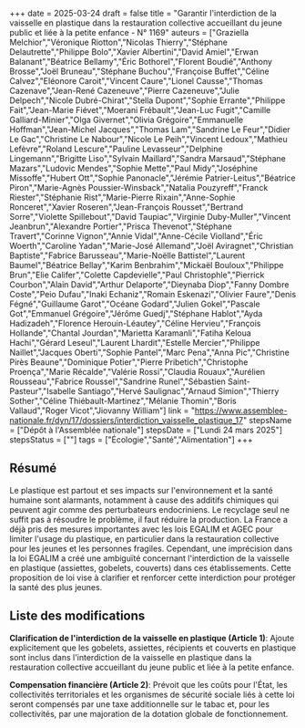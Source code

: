 +++
date = 2025-03-24
draft = false
title = "Garantir l'interdiction de la vaisselle en plastique dans la restauration collective accueillant du jeune public et liée à la petite enfance - N° 1169"
auteurs = ["Graziella Melchior","Véronique Riotton","Nicolas Thierry","Stéphane Delautrette","Philippe Bolo","Xavier Albertini","David Amiel","Erwan Balanant","Béatrice Bellamy","Éric Bothorel","Florent Boudié","Anthony Brosse","Joël Bruneau","Stéphane Buchou","Françoise Buffet","Céline Calvez","Eléonore Caroit","Vincent Caure","Lionel Causse","Thomas Cazenave","Jean-René Cazeneuve","Pierre Cazeneuve","Julie Delpech","Nicole Dubré-Chirat","Stella Dupont","Sophie Errante","Philippe Fait","Jean-Marie Fiévet","Moerani Frébault","Jean-Luc Fugit","Camille Galliard-Minier","Olga Givernet","Olivia Grégoire","Emmanuelle Hoffman","Jean-Michel Jacques","Thomas Lam","Sandrine Le Feur","Didier Le Gac","Christine Le Nabour","Nicole Le Peih","Vincent Ledoux","Mathieu Lefèvre","Roland Lescure","Pauline Levasseur","Delphine Lingemann","Brigitte Liso","Sylvain Maillard","Sandra Marsaud","Stéphane Mazars","Ludovic Mendes","Sophie Mette","Paul Midy","Joséphine Missoffe","Hubert Ott","Sophie Panonacle","Jérémie Patrier-Leitus","Béatrice Piron","Marie-Agnès Poussier-Winsback","Natalia Pouzyreff","Franck Riester","Stéphanie Rist","Marie-Pierre Rixain","Anne-Sophie Ronceret","Xavier Roseren","Jean-François Rousset","Bertrand Sorre","Violette Spillebout","David Taupiac","Virginie Duby-Muller","Vincent Jeanbrun","Alexandre Portier","Prisca Thevenot","Stéphane Travert","Corinne Vignon","Annie Vidal","Anne-Cécile Violland","Éric Woerth","Caroline Yadan","Marie-José Allemand","Joël Aviragnet","Christian Baptiste","Fabrice Barusseau","Marie-Noëlle Battistel","Laurent Baumel","Béatrice Bellay","Karim Benbrahim","Mickaël Bouloux","Philippe Brun","Elie Califer","Colette Capdevielle","Paul Christophle","Pierrick Courbon","Alain David","Arthur Delaporte","Dieynaba Diop","Fanny Dombre Coste","Peio Dufau","Inaki Echaniz","Romain Eskenazi","Olivier Faure","Denis Fégné","Guillaume Garot","Océane Godard","Julien Gokel","Pascale Got","Emmanuel Grégoire","Jérôme Guedj","Stéphane Hablot","Ayda Hadizadeh","Florence Herouin-Léautey","Céline Hervieu","François Hollande","Chantal Jourdan","Marietta Karamanli","Fatiha Keloua Hachi","Gérard Leseul","Laurent Lhardit","Estelle Mercier","Philippe Naillet","Jacques Oberti","Sophie Pantel","Marc Pena","Anna Pic","Christine Pirès Beaune","Dominique Potier","Pierre Pribetich","Christophe Proença","Marie Récalde","Valérie Rossi","Claudia Rouaux","Aurélien Rousseau","Fabrice Roussel","Sandrine Runel","Sébastien Saint-Pasteur","Isabelle Santiago","Hervé Saulignac","Arnaud Simion","Thierry Sother","Céline Thiébault-Martinez","Mélanie Thomin","Boris Vallaud","Roger Vicot","Jiovanny William"]
link = "https://www.assemblee-nationale.fr/dyn/17/dossiers/interdiction_vaisselle_plastique_17"
stepsName = ["Dépôt à l'Assemblée nationale"]
stepsDate = ["Lundi 24 mars 2025"]
stepsStatus = [""]
tags = ["Écologie","Santé","Alimentation"]
+++

## Résumé

Le plastique est partout et ses impacts sur l'environnement et la santé humaine sont alarmants, notamment à cause des additifs chimiques qui peuvent agir comme des perturbateurs endocriniens. Le recyclage seul ne suffit pas à résoudre le problème, il faut réduire la production. La France a déjà pris des mesures importantes avec les lois EGALIM et AGEC pour limiter l'usage du plastique, en particulier dans la restauration collective pour les jeunes et les personnes fragiles. Cependant, une imprécision dans la loi EGALIM a créé une ambiguïté concernant l'interdiction de la vaisselle en plastique (assiettes, gobelets, couverts) dans ces établissements. Cette proposition de loi vise à clarifier et renforcer cette interdiction pour protéger la santé des plus jeunes.

## Liste des modifications

**Clarification de l'interdiction de la vaisselle en plastique (Article 1)**: Ajoute explicitement que les gobelets, assiettes, récipients et couverts en plastique sont inclus dans l'interdiction de la vaisselle en plastique dans la restauration collective accueillant du jeune public et liée à la petite enfance.

**Compensation financière (Article 2)**: Prévoit que les coûts pour l'État, les collectivités territoriales et les organismes de sécurité sociale liés à cette loi seront compensés par une taxe additionnelle sur le tabac et, pour les collectivités, par une majoration de la dotation globale de fonctionnement.
